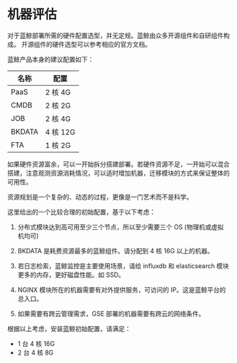 # 机器评估

对于蓝鲸部署所需的硬件配置选型，并无定规。蓝鲸由众多开源组件和自研组件构成。
开源组件的硬件选型可以参考相应的官方文档。

蓝鲸产品本身的建议配置如下：

|名称|配置|
|----|---|
|PaaS|2 核 4G|
|CMDB|2 核 2G|
|JOB|2 核 4G|
|BKDATA|4 核 12G|
|FTA|1 核 2G|

如果硬件资源富余，可以一开始拆分搭建部署。若硬件资源不足，一开始可以混合搭建，注意观测资源消耗情况，可以适时增加机器，迁移模块的方式来保证整体的可用性。

资源规划是一个复杂的、动态的过程，更像是一门艺术而不是科学。

这里给出的一个比较合理的初始配置，基于以下考虑：

1. 分布式模块达到高可用至少三个节点，所以至少需要三个 OS (物理机或虚拟机均可)

2. BKDATA 是耗费资源最多的蓝鲸组件。请分配到 4 核 16G 以上的机器。

3. 若日志检索，蓝鲸监控是主要使用场景，请给 influxdb 和 elasticsearch 模块更多的内存，更好磁盘性能。如 SSD。

4. NGINX 模块所在的机器需要有对外提供服务，可访问的 IP。这是蓝鲸平台的总入口。

5. 如果需要有跨云管理需求，GSE 部署的机器需要有跨云的网络条件。

根据以上考虑，安装蓝鲸初始配置，请满足：

- 1 台 4 核 16G
- 2 台 4 核 8G
